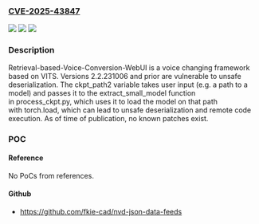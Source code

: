 ### [CVE-2025-43847](https://cve.mitre.org/cgi-bin/cvename.cgi?name=CVE-2025-43847)
![](https://img.shields.io/static/v1?label=Product&message=Retrieval-based-Voice-Conversion-WebUI&color=blue)
![](https://img.shields.io/static/v1?label=Version&message=%3C%3D%202.2.231006%20&color=brightgreen)
![](https://img.shields.io/static/v1?label=Vulnerability&message=CWE-502%3A%20Deserialization%20of%20Untrusted%20Data&color=brightgreen)

### Description

Retrieval-based-Voice-Conversion-WebUI is a voice changing framework based on VITS. Versions 2.2.231006 and prior are vulnerable to unsafe deserialization. The ckpt_path2 variable takes user input (e.g. a path to a model) and passes it to the extract_small_model function in process_ckpt.py, which uses it to load the model on that path with torch.load, which can lead to unsafe deserialization and remote code execution. As of time of publication, no known patches exist.

### POC

#### Reference
No PoCs from references.

#### Github
- https://github.com/fkie-cad/nvd-json-data-feeds


